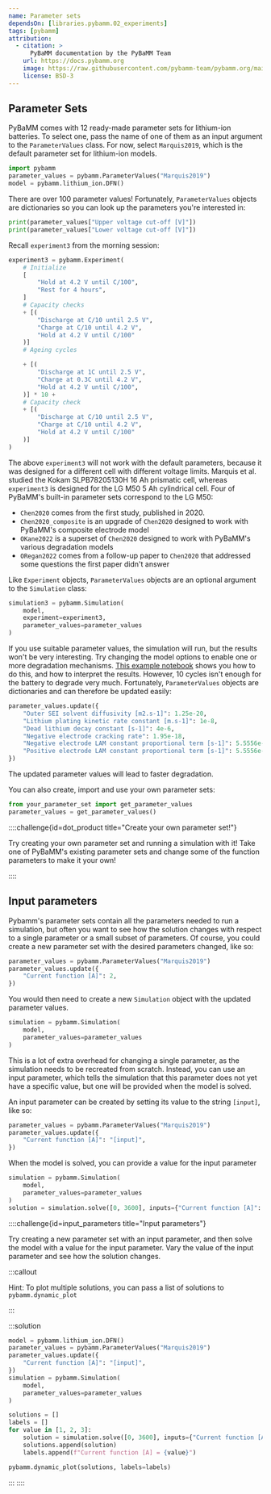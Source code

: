 ```yaml
---
name: Parameter sets
dependsOn: [libraries.pybamm.02_experiments]
tags: [pybamm]
attribution:
  - citation: >
      PyBaMM documentation by the PyBaMM Team
    url: https://docs.pybamm.org
    image: https://raw.githubusercontent.com/pybamm-team/pybamm.org/main/static/images/pybamm_logo.svg
    license: BSD-3
---
```


## Parameter Sets

PyBaMM comes with 12 ready-made parameter sets for lithium-ion batteries. To select one, pass the name of one of them as an input argument to the `ParameterValues` class. For now, select `Marquis2019`, which is the default parameter set for lithium-ion models.

```python
import pybamm
parameter_values = pybamm.ParameterValues("Marquis2019")
model = pybamm.lithium_ion.DFN()
```

There are over 100 parameter values! Fortunately, `ParameterValues` objects are dictionaries so you can look up the parameters you're interested in:

```python
print(parameter_values["Upper voltage cut-off [V]"])
print(parameter_values["Lower voltage cut-off [V]"])
```

Recall `experiment3` from the morning session:

```python
experiment3 = pybamm.Experiment(
    # Initialize
    [
        "Hold at 4.2 V until C/100",
        "Rest for 4 hours",
    ]
    # Capacity checks
    + [(
        "Discharge at C/10 until 2.5 V",
        "Charge at C/10 until 4.2 V",
        "Hold at 4.2 V until C/100"
    )]
    # Ageing cycles

    + [(
        "Discharge at 1C until 2.5 V",
        "Charge at 0.3C until 4.2 V",
        "Hold at 4.2 V until C/100",
    )] * 10 +
    # Capacity check
    + [(
        "Discharge at C/10 until 2.5 V",
        "Charge at C/10 until 4.2 V",
        "Hold at 4.2 V until C/100"
    )]
)
```

The above `experiment3` will not work with the default parameters, because it was designed for a different cell with different voltage limits. Marquis et al. studied the Kokam SLPB78205130H 16 Ah prismatic cell, whereas `experiment3` is designed for the LG M50 5 Ah cylindrical cell. Four of PyBaMM's built-in parameter sets correspond to the LG M50:

- `Chen2020` comes from the first study, published in 2020.
- `Chen2020_composite` is an upgrade of `Chen2020` designed to work with PyBaMM's composite electrode model
- `OKane2022` is a superset of `Chen2020` designed to work with PyBaMM's various degradation models
- `ORegan2022` comes from a follow-up paper to `Chen2020` that addressed some questions the first paper didn't answer

Like `Experiment` objects, `ParameterValues` objects are an optional argument to the `Simulation` class:

```python
simulation3 = pybamm.Simulation(
    model,
    experiment=experiment3,
    parameter_values=parameter_values
)
```

If you use suitable parameter values, the simulation will run, but the results won't be very interesting. Try changing the model options to enable one or more degradation mechanisms. [This example notebook](https://docs.pybamm.org/en/latest/source/examples/notebooks/models/coupled-degradation.html) shows you how to do this, and how to interpret the results. However, 10 cycles isn't enough for the battery to degrade very much. Fortunately, `ParameterValues` objects are dictionaries and can therefore be updated easily:

```python
parameter_values.update({
    "Outer SEI solvent diffusivity [m2.s-1]": 1.25e-20,
    "Lithium plating kinetic rate constant [m.s-1]": 1e-8,
    "Dead lithium decay constant [s-1]": 4e-6,
    "Negative electrode cracking rate": 1.95e-18,
    "Negative electrode LAM constant proportional term [s-1]": 5.5556e-6,
    "Positive electrode LAM constant proportional term [s-1]": 5.5556e-6,
})
```

The updated parameter values will lead to faster degradation.

You can also create, import and use your own parameter sets:

```python
from your_parameter_set import get_parameter_values
parameter_values = get_parameter_values()
```

::::challenge{id=dot_product title="Create your own parameter set!"}

Try creating your own parameter set and running a simulation with it! Take one of PyBaMM's existing parameter sets and change some of the function parameters to make it your own!

::::

## Input parameters

Pybamm's parameter sets contain all the parameters needed to run a simulation,
but often you want to see how the solution changes with respect to a single
parameter or a small subset of parameters. Of course, you could create a new
parameter set with the desired parameters changed, like so:

```python
parameter_values = pybamm.ParameterValues("Marquis2019")
parameter_values.update({
    "Current function [A]": 2,
})
```

You would then need to create a new `Simulation` object with the updated parameter values.

```python
simulation = pybamm.Simulation(
    model,
    parameter_values=parameter_values
)
```

This is a lot of extra overhead for changing a single parameter, as the
simulation needs to be recreated from scratch. Instead, you can use an input
parameter, which tells the simulation that this parameter does not yet have a
specific value, but one will be provided when the model is solved.

An input parameter can be created by setting its value to the string `[input]`, like so:

```python
parameter_values = pybamm.ParameterValues("Marquis2019")
parameter_values.update({
    "Current function [A]": "[input]",
})
```

When the model is solved, you can provide a value for the input parameter

```python
simulation = pybamm.Simulation(
    model,
    parameter_values=parameter_values
)
solution = simulation.solve([0, 3600], inputs={"Current function [A]": 2})
```

::::challenge{id=input_parameters title="Input parameters"}

Try creating a new parameter set with an input parameter, and then solve the
model with a value for the input parameter. Vary the value of the input
parameter and see how the solution changes.

:::callout

Hint: To plot multiple solutions, you can pass a list of solutions to `pybamm.dynamic_plot`

:::

:::solution

```python
model = pybamm.lithium_ion.DFN()
parameter_values = pybamm.ParameterValues("Marquis2019")
parameter_values.update({
    "Current function [A]": "[input]",
})
simulation = pybamm.Simulation(
    model,
    parameter_values=parameter_values
)

solutions = []
labels = []
for value in [1, 2, 3]:
    solution = simulation.solve([0, 3600], inputs={"Current function [A]": value})
    solutions.append(solution)
    labels.append(f"Current function [A] = {value}")

pybamm.dynamic_plot(solutions, labels=labels)
```

:::
::::
